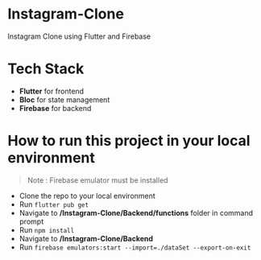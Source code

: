 # Instagram-Clone
Instagram Clone using Flutter and Firebase

# Tech Stack
- **Flutter** for frontend
- **Bloc** for state management
- **Firebase** for backend

# How to run this project in your local environment

>Note : Firebase emulator must be installed

- Clone the repo to your local environment
- Run `flutter pub get`
- Navigate to **/Instagram-Clone/Backend/functions** folder in command prompt
- Run `npm install`
- Navigate to **/Instagram-Clone/Backend**
- Run `firebase emulators:start --import=./dataSet --export-on-exit`

